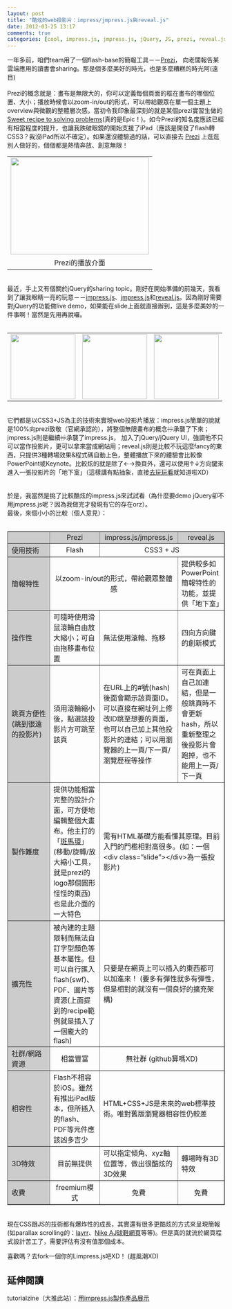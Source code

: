 ```yaml
---
layout: post
title: "酷炫的web投影片：impress/jmpress.js與reveal.js"
date: 2012-03-25 13:17
comments: true
categories: [cool, impress.js, jmpress.js, jQuery, JS, prezi, reveal.js, web slide]
---
```

一年多前，咱們team用了一個flash-base的簡報工具－－<a href="http://www.prezi.com/" target="_blank">Prezi</a>，
向老闆報告某雲端應用的讀書會sharing。那是個多麼美好的時光，也是多麼糟糕的時光阿(遠目)<br />
<br />
Prezi的概念就是：畫布是無限大的，你可以定義每個頁面的框在畫布的哪個位置、大小；播放時候會以zoom-in/out的形式，可以帶給觀眾在單一個主題上overview與微觀的整體層次感。當初令我印象最深刻的就是某個prezi實習生做的<a href="http://prezi.com/xcit4zbat6sw/sweet-recipe-to-solving-problems/" target="_blank">Sweet recipe to solving problems</a>(真的是Epic！)。如今Prezi的知名度應該已經有相當程度的提升，也讓我跌破眼鏡的開始支援了iPad（應該是開發了flash轉CSS3？我沒iPad所以不確定）。如果還沒體驗過的話，可以直接去
<a href="http://www.prezi.com/" target="_blank">Prezi</a>&nbsp;上逛逛別人做好的，個個都是熱情奔放、創意無限！<br />
<table align="center" cellpadding="0" cellspacing="0" class="tr-caption-container" style="margin-left: auto; margin-right: auto; text-align: center;"><tbody>
<tr><td style="text-align: center;"><a href="http://1.bp.blogspot.com/-HFX5DC8Bf-I/T28aRi34DXI/AAAAAAAABkM/APfd36gK0RU/s1600/2012-03-25+21-14-11.png" imageanchor="1" style="margin-left: auto; margin-right: auto;"><img border="0" height="224" src="http://1.bp.blogspot.com/-HFX5DC8Bf-I/T28aRi34DXI/AAAAAAAABkM/APfd36gK0RU/s320/2012-03-25+21-14-11.png" width="320" /></a></td></tr>
<tr><td class="tr-caption" style="text-align: center;">Prezi的播放介面</td></tr>
</tbody></table>
<br />
<div style="text-align: left;">
最近，手上又有個關於jQuery的sharing topic。剛好在開始準備的前幾天，我看到了讓我眼睛一亮的玩意－－<a href="http://bartaz.github.com/impress.js">impress.js</a>、<a href="http://shama.github.com/jmpress.js">jmpress.js</a>和<a href="http://lab.hakim.se/reveal-js/">reveal.js</a>。因為剛好需要對jQuery的功能做live demo，如果能在slide上面就直接辦到，這是多麼美妙的一件事啊！當然是先用再說囉。</div>
<br />
<table align="center" cellpadding="3" cellspacing="0" class="tr-caption-container" style="margin-left: auto; margin-right: auto; text-align: center;"><tbody>
<tr>

<td style="text-align: center;"><a href="http://bartaz.github.com/impress.js" imageanchor="1" style="margin-left: auto; margin-right: auto;"><img border="0" height="150" src="http://2.bp.blogspot.com/-CcKU5md9xbE/T28aCDgXDyI/AAAAAAAABkE/esPzJ5B-BRo/s320/2012-03-25+20-27-26.png" /></a></td>

<td style="text-align: center;"><a href="http://shama.github.com/jmpress.js" imageanchor="1" style="margin-left: auto; margin-right: auto;"><img border="0" height="150" src="http://4.bp.blogspot.com/-JcFoEZWAFaA/T3B8DM7UAeI/AAAAAAAABkk/BFV4kDSv54s/s320/2012-03-26+22-20-42.png" /></a></td>

<td style="text-align: center;"><a href="http://lab.hakim.se/reveal-js/"><img border="0" height="150" src="http://2.bp.blogspot.com/-0YfuivlNJ04/T28aA7LvzwI/AAAAAAAABj8/0Qu3IObTUs0/s320/2012-03-25+20-27-55.png" style="margin-left: auto; margin-right: auto;" /></a></td></tr>
</tbody></table>
<div class="separator" style="clear: both; text-align: center;">
<span id="goog_724297899"></span><span id="goog_724297900"></span><a href="http://www.blogger.com/"></a>
</div>
<br />
它們都是以CSS3+JS為主的技術來實現web投影片播放：impress.js簡單的說就是100%向prezi致敬（官網承認的），將整個無限畫布的概念<strike><span style="color: #999999;">抄</span></strike>承襲了下來；jmpress.js則是繼續<strike><span style="color: #999999;">抄</span></strike>承襲了impress.js， 加入了jQuery/jQuery UI，強調他不只可以當作投影片，更可以拿來當成網站用；reveal.js則是比較不玩這麼fancy的東西，只提供3種轉場效果&amp;程式碼自動上色，整體播放下來的體驗會比較像PowerPoint或Keynote。比較炫的就是除了←→換頁外，還可以使用↑↓方向鍵來進入一張投影片的「地下室」（這樣講有點抽象，直接<a href="http://lab.hakim.se/reveal-js/">去玩玩看</a>就知道啦XD）<br />
<br />
<br />
於是，我當然是挑了比較酷炫的impress.js來試試看（為什麼要demo jQuery卻不用jmpress.js呢？因為我做完才發現有它的存在orz）。
<br />
最後，來個小小的比較（個人意見）：<br />
<br />
<table border="1" cellpadding="0" cellspacing="0" style="border-collapse: collapse;">
<tbody>
<tr style="background: #CCCCCC;">
  <td width="80"></td>
  <td><div style="text-align: center;">
Prezi</div>
</td>
  <td><div style="text-align: center;">
impress.js/jmpress.js</div>
</td>
  <td><div style="text-align: center;">
reveal.js</div>
</td>
 </tr>
<tr>
  <td style="background: #CCCCCC;">使用技術</td>
  <td><div style="text-align: center;">
Flash</div>
</td>
  <td colspan="2"><div style="text-align: center;">
CSS3 + JS</div>
</td>
 </tr>
<tr>
  <td style="background: #CCCCCC;">簡報特性</td>
  <td colspan="2"><div style="text-align: center;">
以zoom-in/out的形式，帶給觀眾整體感</div>
</td>
  <td>提供較多如PowerPoint簡報特性的功能，並提供「地下室」</td>
 </tr>
<tr>
  <td style="background: #CCCCCC;">操作性</td>
  <td>可隨時使用滑鼠滾輪自由放大縮小；可自由拖移畫布位置</td>
  <td>無法使用滾輪、拖移</td>
  <td>四向方向鍵的創新模式</td>
 </tr>
<tr>
  <td style="background: #CCCCCC;">跳頁方便性(跳到很遠的投影片)</td>
  <td>須用滾輪縮小後，點選該投影片方可跳至該頁</td>
  <td>在URL上的#號(hash)後面會顯示該頁面ID。可以直接在網址列上修改ID跳至想要的頁面，也可以自己加上其他投影片的連結；可以用瀏覽器的上一頁/下一頁/瀏覽歷程等操作</td>
  <td>可在頁面上自己加連結，但是一般跳頁時不會更新hash，所以重新整理之後投影片會跑掉，也不能用上一頁/下一頁</td>
 </tr>
<tr>
  <td style="background: #CCCCCC;">製作難度</td>
  <td>提供功能相當完整的設計介面，可方便地編輯整個大畫布。他主打的「<a href="http://prezi.com/learn/transformation-zebra-move-scale-rotate/">斑馬環</a>」(移動/旋轉/放大縮小工具，就是prezi的logo那個圓形怪怪的東西)也是此介面的一大特色</td>
  <td colspan="2">需有HTML基礎方能看懂其原理。目前入門的門檻相對高很多。(如：一個&lt;div
  class=”slide”&gt;&lt;/div&gt;為一張投影片)</td>
 </tr>
<tr>
  <td style="background: #CCCCCC;">擴充性</td>
  <td>被內建的主題限制而無法自訂字型顏色等基本屬性。但可以自行匯入flash(swf)、PDF、圖片等資源(上面提到的recipe範例就是插入了一個龐大的flash)</td>
  <td colspan="2">只要是在網頁上可以插入的東西都可以加進來！ (要多有彈性就多有彈性，但是相對的就沒有一個良好的擴充架構)</td>
</tr>
<tr>
  <td style="background: #CCCCCC;">社群/網路資源</td>
  <td style="text-align: center;">相當豐富</td>
  <td colspan="2" style="text-align: center;">無社群 (github算嗎XD)</td>
</tr>
<tr>
  <td style="background: #CCCCCC;">相容性</td>
  <td>Flash不相容於iOS。雖然有推出iPad版本，但所插入的flash、PDF等元件應該凶多吉少</td>
  <td colspan="2">HTML+CSS+JS是未來的web標準技術。唯對舊版瀏覽器相容性仍較差</td>
 </tr>
<tr>
  <td style="background: #CCCCCC;">3D特效</td>
  <td><div style="text-align: center;">
目前無提供</div>
</td>
  <td>可以指定傾角、xyz軸位置等，做出很酷炫的3D效果</td>
  <td>轉場時有3D特效</td>
 </tr>
<tr>
  <td style="background: #CCCCCC;">收費</td>
  <td><div style="text-align: center;">
freemium模式</div>
</td>
  <td><div style="text-align: center;">
免費</div>
</td>
  <td><div style="text-align: center;">
免費</div>
</td>
 </tr>
</tbody></table>
<br />
現在CSS跟JS的技術都有爆炸性的成長，其實還有很多更酷炫的方式來呈現簡報(如parallax scrolling的：<a href="http://layrr.com/">layrr</a>、<a href="http://www.nike.com/jumpman23/aj2012/">Nike AJ球鞋網頁</a>等等)。但是真的就流於網頁程式設計苦工了，需要評估有沒有值那個成本。

喜歡嗎？去fork一個你的Limpress.js吧XD！ (趕風潮XD)

延伸閱讀
----
tutorialzine（大推此站）：[用impress.js製作產品展示](http://tutorialzine.com/2012/02/css3-product-showcase/)